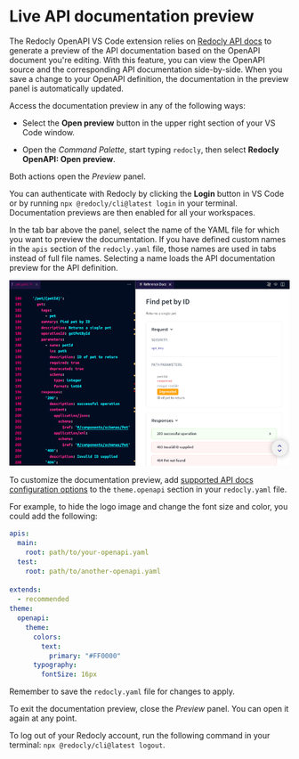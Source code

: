 # Live API documentation preview

The Redocly OpenAPI VS Code extension relies on [Redocly API docs](https://redocly.com/reference/) to generate a preview of the API documentation based on the OpenAPI document you're editing.
With this feature, you can view the OpenAPI source and the corresponding API documentation side-by-side.
When you save a change to your OpenAPI definition, the documentation in the preview panel is automatically updated.

Access the documentation preview in any of the following ways:

- Select the **Open preview** button in the upper right section of your VS Code window.

- Open the *Command Palette*, start typing `redocly`, then select **Redocly OpenAPI: Open preview**.

Both actions open the *Preview* panel.

You can authenticate with Redocly by clicking the **Login** button in VS Code or by running `npx @redocly/cli@latest login` in your terminal.
Documentation previews are then enabled for all your workspaces.

In the tab bar above the panel, select the name of the YAML file for which you want to preview the documentation.
If you have defined custom names in the `apis` section of the `redocly.yaml` file, those names are used in tabs instead of full file names.
Selecting a name loads the API documentation preview for the API definition.

![Using the documentation preview feature](../../static/images/vscode/openapi-vscode-live-preview.png)

To customize the documentation preview, add [supported API docs configuration options](../../docs-legacy/api-reference-docs/configuration/functionality.md) to the `theme.openapi` section in your `redocly.yaml` file.

For example, to hide the logo image and change the font size and color, you could add the following:

```yaml
apis:
  main:
    root: path/to/your-openapi.yaml
  test:
    root: path/to/another-openapi.yaml

extends:
  - recommended
theme:
  openapi:
    theme:
      colors:
        text:
          primary: "#FF0000"
      typography:
        fontSize: 16px
```

Remember to save the `redocly.yaml` file for changes to apply.

To exit the documentation preview, close the *Preview* panel. You can open it again at any point.

To log out of your Redocly account, run the following command in your terminal: `npx @redocly/cli@latest logout`.
